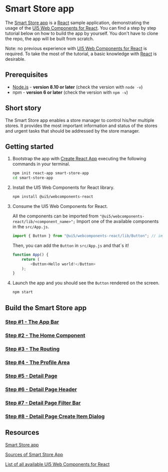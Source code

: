# Smart Store app

The [Smart Store app](http://marcusnotheis.github.io/ui5con-smart-store) is a [React](https://reactjs.org/) sample application, demonstrating the usage of the [UI5 Web Components for React](https://github.com/SAP/ui5-webcomponents-react). You can find a step by step tutorial below on how to build the app by yourself. You don't have to clone the repo, the app will be built from scratch.

Note: no previous experience with [UI5 Web Components for React](https://github.com/SAP/ui5-webcomponents-react) is required.
To take the most of the tutorial, a basic knowledge with [React](https://reactjs.org/) is desirable.

## Prerequisites
- [Node.js](https://nodejs.org/) - **version 8.10 or later** (check the version with `node -v`)
- npm - **version 6 or later** (check the version with `npm -v`)

## Short story

The Smart Store app enables a store manager to control his/her multiple stores. It provides the most important information and status of the stores and urgent tasks that should be addressed by the store manager.

## Getting started

1. Bootstrap the app with [Create React App](https://github.com/facebook/create-react-app#creating-an-app) executing the following commands in your terminal.

	```sh
	npm init react-app smart-store-app
	cd smart-store-app
	```

2. Install the UI5 Web Components for React library.

	```sh
	npm install @ui5/webcomponents-react
	```

3. Consume the UI5 Web Components for React.

	All the components can be imported from `"@ui5/webcomponents-react/lib/<component_name>";`
	Import one of the available components in the `src/App.js`.
	```js
	import { Button } from "@ui5/webcomponents-react/lib/Button"; // imports the Button
	```
 
	Then, you can add the `Button` in `src/App.js` and that`s it! 

	```js
	function App() {
		return (
			<Button>Hello world!</Button>
		);
	}
	```
4. Launch the app and you should see the `Button` rendered on the screen.
	```sh
	npm start
	```
## Build the Smart Store app

### [Step #1 - The App Bar](./docs/Step1_The_App_Bar.md)
### [Step #2 - The Home Component](./docs/Step2_The_Home_Component.md)
### [Step #3 - The Routing](./docs/Step3_The_Routing.md)
### [Step #4 - The Profile Area](./docs/Step4_The_Profile_Area.md)
### [Step #5 - Detail Page](./docs/Step5_Details.md)
### [Step #6 - Detail Page Header](./docs/Step6_Detail_Header.md)
### [Step #7 - Detail Page Filter Bar](./docs/Step7_Detail_FilterBar.md)
### [Step #8 - Detail Page Create Item Dialog](./docs/Step8_Detail_add_new_item.md)

## Resources
[Smart Store app](http://marcusnotheis.github.io/ui5con-smart-store)

[Sources of Smart Store App](https://github.com/MarcusNotheis/ui5con-smart-store)

[List of all available UI5 Web Components for React](https://sap.github.io/ui5-webcomponents-react)

